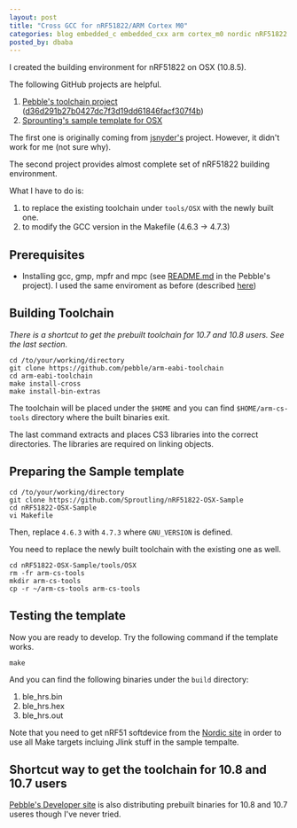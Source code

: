 ```yaml
---
layout: post
title: "Cross GCC for nRF51822/ARM Cortex M0"
categories: blog embedded_c embedded_cxx arm cortex_m0 nordic nRF51822
posted_by: dbaba
---
```

I created the building environment for nRF51822 on OSX (10.8.5).

The following GitHub projects are helpful.

 1. [Pebble's toolchain project](https://github.com/pebble/arm-eabi-toolchain) ([d36d291b27b0427dc7f3d19dd61846facf307f4b](https://github.com/pebble/arm-eabi-toolchain/commit/d36d291b27b0427dc7f3d19dd61846facf307f4b))
 1. [Sprounting's sample template for OSX](https://github.com/Sproutling/nRF51822-OSX-Sample)

The first one is originally coming from [jsnyder's](https://github.com/jsnyder/arm-eabi-toolchain) project. However, it didn't work for me (not sure why).

The second project provides almost complete set of nRF51822 building environment.

What I have to do is:

 1. to replace the existing toolchain under `tools/OSX` with the newly built one.
 1. to modify the GCC version in the Makefile (4.6.3 -> 4.7.3)

## Prerequisites

 * Installing gcc, gmp, mpfr and mpc (see [README.md](https://github.com/pebble/arm-eabi-toolchain) in the Pebble's project). I used the same enviroment as before (described [here](/posts/2013/11/15/cross-gcc.html))

## Building Toolchain

*There is a shortcut to get the prebuilt toolchain for 10.7 and 10.8 users. See the last section.*

    cd /to/your/working/directory
    git clone https://github.com/pebble/arm-eabi-toolchain
    cd arm-eabi-toolchain
	make install-cross
	make install-bin-extras

The toolchain will be placed under the `$HOME` and you can find `$HOME/arm-cs-tools` directory where the built binaries exit.

The last command extracts and places CS3 libraries into the correct directories. The libraries are required on linking objects.

## Preparing the Sample template

    cd /to/your/working/directory
    git clone https://github.com/Sproutling/nRF51822-OSX-Sample
    cd nRF51822-OSX-Sample
	vi Makefile

Then, replace `4.6.3` with `4.7.3` where `GNU_VERSION` is defined.

You need to replace the newly built toolchain with the existing one as well.

    cd nRF51822-OSX-Sample/tools/OSX
	rm -fr arm-cs-tools
	mkdir arm-cs-tools
	cp -r ~/arm-cs-tools arm-cs-tools

## Testing the template

Now you are ready to develop. Try the following command if the template works.

    make

And you can find the following binaries under the `build` directory:

 1. ble_hrs.bin
 1. ble_hrs.hex
 1. ble_hrs.out

Note that you need to get nRF51 softdevice from the [Nordic site](http://www.nordicsemi.com/) in order to use all Make targets incluing Jlink stuff in the sample tempalte.

## Shortcut way to get the toolchain for 10.8 and 10.7 users

[Pebble's Developer site](https://developer.getpebble.com/1/GettingStarted/MacOS/) is also distributing prebuilt binaries for 10.8 and 10.7 useres though I've never tried.


